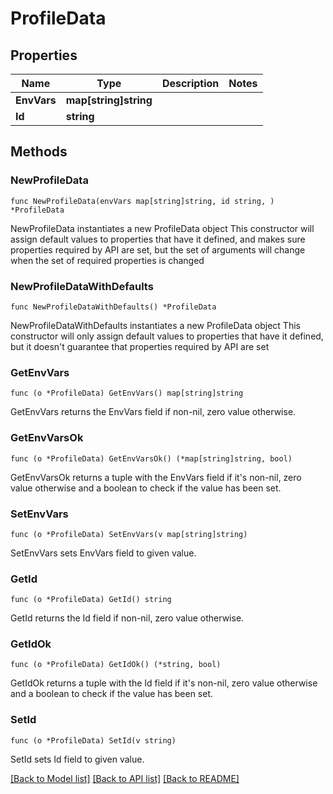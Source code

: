 # ProfileData

## Properties

Name | Type | Description | Notes
------------ | ------------- | ------------- | -------------
**EnvVars** | **map[string]string** |  | 
**Id** | **string** |  | 

## Methods

### NewProfileData

`func NewProfileData(envVars map[string]string, id string, ) *ProfileData`

NewProfileData instantiates a new ProfileData object
This constructor will assign default values to properties that have it defined,
and makes sure properties required by API are set, but the set of arguments
will change when the set of required properties is changed

### NewProfileDataWithDefaults

`func NewProfileDataWithDefaults() *ProfileData`

NewProfileDataWithDefaults instantiates a new ProfileData object
This constructor will only assign default values to properties that have it defined,
but it doesn't guarantee that properties required by API are set

### GetEnvVars

`func (o *ProfileData) GetEnvVars() map[string]string`

GetEnvVars returns the EnvVars field if non-nil, zero value otherwise.

### GetEnvVarsOk

`func (o *ProfileData) GetEnvVarsOk() (*map[string]string, bool)`

GetEnvVarsOk returns a tuple with the EnvVars field if it's non-nil, zero value otherwise
and a boolean to check if the value has been set.

### SetEnvVars

`func (o *ProfileData) SetEnvVars(v map[string]string)`

SetEnvVars sets EnvVars field to given value.


### GetId

`func (o *ProfileData) GetId() string`

GetId returns the Id field if non-nil, zero value otherwise.

### GetIdOk

`func (o *ProfileData) GetIdOk() (*string, bool)`

GetIdOk returns a tuple with the Id field if it's non-nil, zero value otherwise
and a boolean to check if the value has been set.

### SetId

`func (o *ProfileData) SetId(v string)`

SetId sets Id field to given value.



[[Back to Model list]](../README.md#documentation-for-models) [[Back to API list]](../README.md#documentation-for-api-endpoints) [[Back to README]](../README.md)


